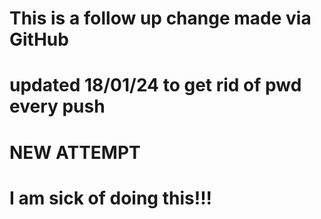 # 
# This is a follow up change made via GitHub
# 
# updated 18/01/24 to get rid of pwd every push
# NEW ATTEMPT
# I am sick of doing this!!!
